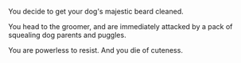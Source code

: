 You decide to get your dog's majestic beard cleaned. 

You head to the groomer, and are immediately attacked by a pack
of squealing dog parents and puggles. 

You are powerless to resist. And you die of cuteness. 
